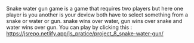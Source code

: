 Snake water gun game is a game that requires two players but here one player is you another is your devicw both have to select something from a snake or water or gun. snake wins over water, gun wins over snake and water wins over gun.
You can play by clicking this : https://jsrepo.netlify.app/js_pratice/project_8_snake-water-gun/
